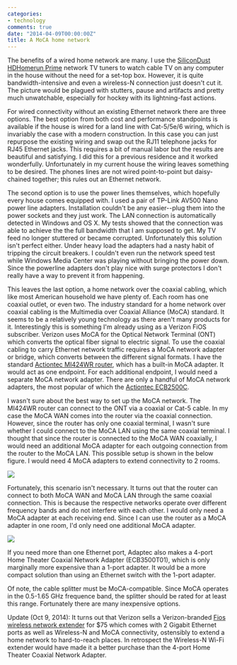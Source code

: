 ```yaml
---
categories:
- technology
comments: true
date: "2014-04-09T00:00:00Z"
title: A MoCA home network
---
```

The benefits of a wired home network are many.  I use the [SiliconDust HDHomerun Prime](http://www.silicondust.com/products/hdhomerun/prime) network TV tuners to watch cable TV on any computer in the house without the need for a set-top box.  However, it is quite bandwidth-intensive and even a wireless-N connection just doesn't cut it.  The picture would be plagued with stutters, pause and artifacts and pretty much unwatchable, especially for hockey with its lightning-fast actions.

For wired connectivity without an existing Ethernet network there are three options.  The best option from both cost and performance standpoints is available if the house is wired for a land line with Cat-5/5e/6 wiring, which is invariably the case with a modern construction.  In this case you can just repurpose the existing wiring and swap out the RJ11 telephone jacks for RJ45 Ethernet jacks.  This requires a bit of manual labor but the results are beautiful and satisfying.  I did this for a previous residence and it worked wonderfully. Unfortunately in my current house the wiring leaves something to be desired.  The phones lines are not wired point-to-point but daisy-chained together; this rules out an Ethernet network. 

The second option is to use the power lines themselves, which hopefully every house comes equipped with. I used a pair of TP-Link AV500 Nano power line adapters.  Installation couldn't be any easier--plug them into the power sockets and they just work. The LAN connection is automatically detected in Windows and OS X.  My tests showed that the connection was able to achieve the the full bandwidth that I am supposed to get. My TV feed no longer stuttered or became corrupted. Unfortunately this solution isn't perfect either.  Under heavy load the adapters had a nasty habit of tripping the circuit breakers.  I couldn't even run the network speed test while Windows Media Center was playing without bringing the power down.  Since the powerline adapters don't play nice with surge protectors I don't really have a way to prevent it from happening.

This leaves the last option, a home network over the coaxial cabling, which like most American household we have plenty of. Each room has one coaxial outlet, or even two. The industry standard for a home network over coaxial cabling is the Multimedia over Coaxial Alliance (MoCA) standard.  It seems to be a relatively young technology as there aren't many products for it. Interestingly this is something I'm already using as a Verizon FiOS subscriber.  Verizon uses MoCA for the Optical Network Terminal (ONT) which converts the optical fiber signal to electric signal. To use the coaxial cabling to carry Ethernet network traffic requires a MoCA network adapter or bridge, which converts between the different signal formats. I have the standard [Actiontec MI424WR router](http://www.actiontec.com/189.html), which has a built-in MoCA adapter.   It would act as one endpoint.  For each additional endpoint, I would need a separate MoCA network adapter. There are only a handful of MoCA network adapters, the most popular of which the [Actiontec ECB2500C](http://www.actiontec.com/251.html).

I wasn't sure about the best way to set up the MoCA network.  The MI424WR router can connect to the ONT via a coaxial or Cat-5 cable. In my case the MoCA WAN comes into the router via the coaxial connection. However, since the router has only one coaxial terminal, I wasn't sure whether I could connect to the MoCA LAN using the same coaxial terminal. I thought that since the router is connected to the MoCA WAN coaxially, I would need an additional MoCA adapter for each outgoing connection from the router to the MoCA LAN.  This possible setup is shown in the below figure.  I would need 4 MoCA adapters to extend connectivity to 2 rooms.

![](http://yentran.isamonkey.org/gallery/moca-home-network/moca-bad.png)

Fortunately, this scenario isn't necessary.  It turns out that the router can connect to both MoCA WAN and MoCA LAN through the same coaxial connection. This is because the respective networks operate over different frequency bands and do not interfere with each other. I would only need a MoCA adapter at each receiving end.  Since I can use the router as a MoCA adapter in one room, I'd only need one additional MoCA adapter.

![](http://yentran.isamonkey.org/gallery/moca-home-network/moca-good.png)

If you need more than one Ethernet port, Adaptec also makes a 4-port Home Theater Coaxial Network Adapter (ECB3500T01), which is only marginally more expensive than a 1-port adapter.  It would be a more compact solution than using an Ethernet switch with the 1-port adapter.

Of note, the cable splitter must be MoCA-compatible. Since MoCA operates in the 0.5-1.65 GHz frequence band, the splitter should be rated for at least this range. Fortunately there are many inexpensive options.

Update (Oct 9, 2014): It turns out that Verizon sells a Verizon-branded [Fios wireless network extender](https://teleproducts.verizon.com/fileshare/plm/brochure/ATWECB3000N_brochure.pdf) for $75 which comes with 2 Gigabit Ethernet ports as well as Wireless-N and MoCA connectivity, ostensibly to extend a home network to hard-to-reach places.  In retrospect the Wireless-N Wi-Fi extender would have made it a better purchase than the 4-port Home Theater Coaxial Network Adapter.